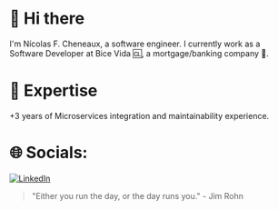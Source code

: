 # 👋 Hi there

I'm Nícolas F. Cheneaux, a software engineer. I currently work as a Software Developer at Bice Vida 🆑, a mortgage/banking company 🏦. </br>

# 🚀 Expertise

+3 years of Microservices integration and maintainability experience.

# 🌐 Socials:
[![LinkedIn](https://img.shields.io/badge/LinkedIn-%230077B5.svg?logo=linkedin&logoColor=white)](https://linkedin.com/in/nic0q)

> "Either you run the day, or the day runs you." - Jim Rohn
